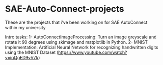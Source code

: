 # SAE-Auto-Connect-projects
These are the projects that i've been working on for SAE AutoConnect within my university

Intro tasks: 
1- AutoConnectImageProcessing: Turn an image greyscale and rotate it 90 degrees using skimage and matplotlib in Python. 
2- MNIST Implementation: Artificial Neural Network for recognizing handwritten digits using the MNIST Dataset (https://www.youtube.com/watch?v=iqQgED9vV7k)
